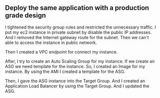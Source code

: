 ## Deploy the same application with a production grade design
I tightened the security group rules and restricted the unnecessary traffic. I put my ec2 instance in private subnet by disable the public IP addresses. And I removed the Internet gateway route for the subnet. Then we can't able to access the instance in public network.

Then I created a VPC endpoint for connect my instance.

After, I try to create an Auto Scaling Group for my instance. If we create an ASG we need template for the instance. So, I created an Image for my instance. By using the AMI I created a template for the ASG.

Then, I gave the ASG instance into the Target Group. And I created an Application Load Balancer by using the Target Group.
And I updated the ASG.
